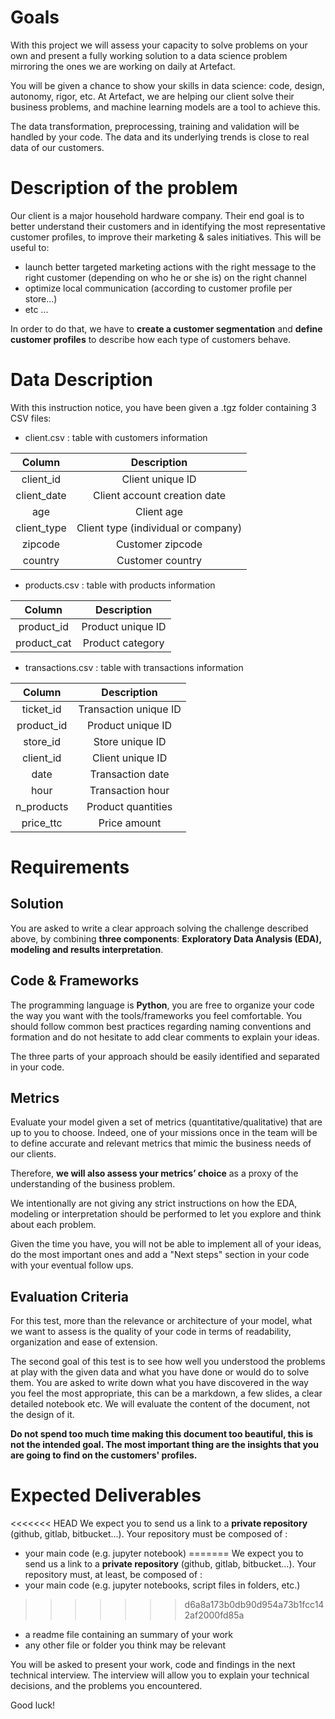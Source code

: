 # Goals 

With this project we will assess your capacity to solve problems on your own and 
present a fully working solution to a data science problem mirroring the ones we are 
working on daily at Artefact. 

You will be given a chance to show your skills in data science: code, design, autonomy, 
rigor, etc. 
At Artefact, we are helping our client solve their business problems, and machine learning models are a tool to achieve this.

The data transformation, preprocessing, training and validation will be handled by your 
code. The data and its underlying trends is close to real data of our customers. 


# Description of the problem

Our client is a major household hardware company.
Their end goal is to better understand their customers and in identifying the most representative customer profiles, to improve their marketing & sales initiatives. This will be useful to:
- launch better targeted marketing actions with the right message to the right customer (depending on who he or she is) on the right channel
- optimize local communication (according to customer profile per store...)
- etc ...

In order to do that, we have to **create a customer segmentation** and **define customer profiles** to describe how each type of customers behave.


# Data Description 

With this instruction notice, you have been given a .tgz folder containing 3 CSV files:
- client.csv​ : table with customers information


|        Column        |                                            Description                                           |
|:--------------------:|:------------------------------------------------------------------------------------------------:|
|       client_id      |                                            Client unique ID                                      |
|      client_date     |                                       Client account creation date                               |
|          age         |                                               Client age                                         |
|      client_type     |                                   Client type (individual or company)                            |
|         zipcode      |                                             Customer zipcode                                     |
|         country      |                                             Customer country                                     |



- products.csv : table with products information

|        Column        |                                            Description                                           |
|:--------------------:|:------------------------------------------------------------------------------------------------:|
|      product_id      |                                           Product unique ID                                      |
|      product_cat     |                                           Product category                                       |



- transactions.csv : table with transactions information

|        Column        |                                            Description                                           |
|:--------------------:|:------------------------------------------------------------------------------------------------:|
|       ticket_id      |                                          Transaction unique ID                                   |
|      product_id      |                                          Product unique ID                                       |
|       store_id       |                                             Store unique ID                                      |
|       client_id      |                                            Client unique ID                                      |
|         date         |                                          Transaction date                                        |
|         hour         |                                             Transaction hour                                     |
|      n_products      |                                          Product quantities                                      |
|       price_ttc      |                                              Price amount                                        |


# Requirements

## Solution

You are asked to write a clear approach solving the challenge described above, by combining **three components**: **Exploratory Data Analysis (EDA), modeling and results interpretation**.

## Code & Frameworks

The programming language is **Python**, you are free to organize your code the way 
you want with the tools/frameworks you feel comfortable.
You should follow common best practices regarding naming conventions and formation and do not hesitate to add clear
comments to explain your ideas. 

The three parts of your approach should be easily identified and separated in your code.

## Metrics

Evaluate your model given a set of metrics (quantitative/qualitative) that are up to you to choose. 
Indeed, one of your missions once in the team will be to define accurate and relevant metrics that mimic the business needs of our clients. 

Therefore, **we will also assess your metrics’ choice** as a proxy of the understanding of the business problem. 

We intentionally are not giving any strict instructions on how the EDA, 
modeling or interpretation should be performed to let you explore and think about each 
problem. 

Given the time you have, you will not be able to implement all of your 
ideas, do the most important ones and add a "Next steps" section in your code with your eventual follow 
ups. 


## Evaluation Criteria

For this test, more than the relevance or architecture of your model, what we want to 
assess is the quality of your code in terms of readability, organization 
and ease of extension.

The second goal of this test is to see how well you understood the problems at play with the given data and what you have done or would do to solve them. You are asked to write down what you have discovered in the way you feel the most appropriate, this can be a markdown, a few slides, a clear detailed notebook etc. We will evaluate the content of the document, not the design of it. 

**Do not spend too much time making this document too beautiful, this is not the intended goal. The most important thing are the insights that you are going to find on the customers' profiles.**


# Expected Deliverables

<<<<<<< HEAD
We expect you to send us a link to a **private repository** (github, gitlab, bitbucket...). Your repository must be composed of :
- your main code (e.g. jupyter notebook)
=======
We expect you to send us a link to a **private repository** (github, gitlab, bitbucket...). Your repository must, at least, be composed of :
- your main code (e.g. jupyter notebooks, script files in folders, etc.)
>>>>>>> d6a8a173b0db90d954a73b1fcc142af2000fd85a
- a readme file containing an summary of your work
- any other file or folder you think may be relevant

You will be asked to present your work, code and findings in the next technical interview. The interview will allow you to explain your technical decisions, and the problems you encountered. 

Good luck!
